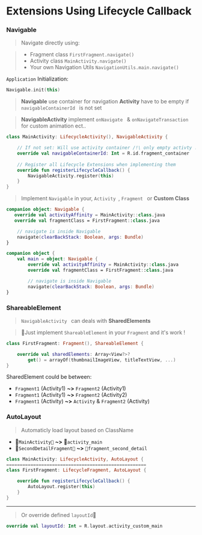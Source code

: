 # Extensions Using Lifecycle Callback

### Navigable
> Navigate directly using:

> - Fragment class `FirstFragment.navigate()`
> - Activity class `MainActivity.navigate()`
> - Your own Navigation Utils `NavigationUtils.main.navigate()`

`Application` Initialization:

```kotlin
Navigable.init(this)
```
> **Navigable** use container for navigation
> **Activity** have to be empty if `navigableContainerId ` is not set

> **NavigableActivity** implement `onNavigate ` & `onNavigateTransaction ` for custom animation ect..

```kotlin
class MainActivity: LifecycleActivity(), NavigableActivity {

	// If not set: Will use activity container /!\ only empty activty !
	override val navigableContainerId: Int = R.id.fragment_container
	
	// Register all Lifecycle Extensions when implementing them
	override fun registerLifecycleCallback() {
		NavigableActivity.register(this)
	}
}
```

> Implement `Navigable` in your, `Activity `, `Fragment ` or **Custom Class** 

```kotlin
companion object: Navigable {
   override val activityAffinity = MainActivity::class.java
   override val fragmentClass = FirstFragment::class.java

	// navigate is inside Navigable
 	navigate(clearBackStack: Boolean, args: Bundle)
}

```
```kotlin
companion object {
	val main = object: Navigable {
		override val activityAffinity = MainActivity::class.java
		override val fragmentClass = FirstFragment::class.java

		// navigate is inside Navigable
 		navigate(clearBackStack: Boolean, args: Bundle)
}

```


### ShareableElement

> `NavigableActivity ` can deals with **SharedElements**

> Just implement `ShareableElement` in your `Fragment` and it's work !

```kotlin
class FirstFragment: Fragment(), ShareableElement {

	override val sharedElements: Array<View?>? 
		get() = arrayOf(thumbnailImageView, titleTextView, ...)
}
```

SharedElement could be between:

- `Fragment1` (Activity1) **~>** `Fragment2` (Activity1)
- `Fragment1` (Activity1) **~>** `Fragment2` (Activity2) 
- `Fragment1` (Activity) **~>** `Activity` & `Fragment2` (Activity) 


### AutoLayout
> Automaticly load layout based on ClassName
- `MainActivity` **~>** `activity_main`
- `SecondDetailFragment` **~>** `fragment_second_detail`



```kotlin
class MainActivity: LifecycleActivity, AutoLayout {
====================================================
class FirstFragment: LifecycleFragment, AutoLayout {

	override fun registerLifecycleCallback() {
		AutoLayout.register(this)
	}
}
```

***
> Or override defined `layoutId`

```kotlin
override val layoutId: Int = R.layout.activity_custom_main
```